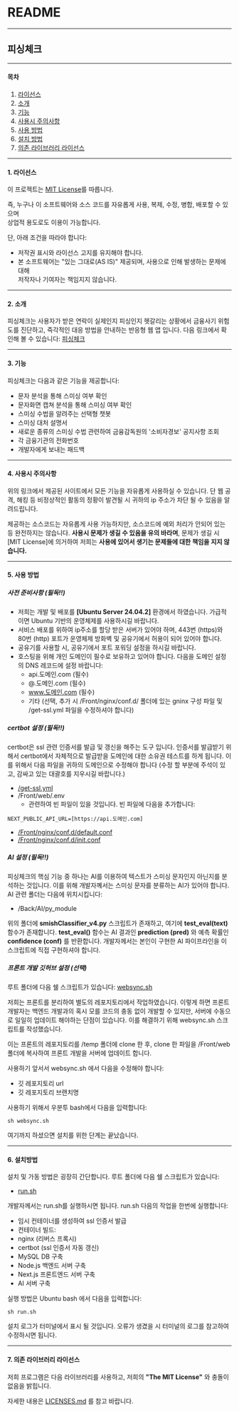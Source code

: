 # README
---------------------------
## 피싱체크

----------------------------

#### 목차
 1. [라이선스](#1-라이선스)
 2. [소개](#2-소개)
 3. [기능](#3-기능)
 4. [사용시 주의사항](#4-사용시-주의사항)
 5. [사용 방법](#5-사용-방법)
 6. [설치 방법](#6-설치방법)
 7. [의존 라이브러리 라이선스](#7-의존-라이브러리-라이선스)

-----------------------------


#### 1. 라이선스

이 프로젝트는 [MIT License](./LICENSE)를 따릅니다.  

즉, 누구나 이 소프트웨어와 소스 코드를 자유롭게 사용, 복제, 수정, 병합, 배포할 수 있으며  
상업적 용도로도 이용이 가능합니다.  

단, 아래 조건을 따라야 합니다:
- 저작권 표시와 라이선스 고지를 유지해야 합니다.  
- 본 소프트웨어는 "있는 그대로(AS IS)" 제공되며, 사용으로 인해 발생하는 문제에 대해  
  저작자나 기여자는 책임지지 않습니다.


---------------------


#### 2. 소개

피싱체크는 사용자가 받은 연락이 실제인지 피싱인지 헷갈리는 상황에서 금융사기 위험도를 진단하고, 즉각적인 대응 방법을 안내하는 반응형 웹 앱 입니다.
다음 링크에서 확인해 볼 수 있습니다: [피싱체크](https://피싱체크.com)


------------------


#### 3. 기능

피싱체크는 다음과 같은 기능을 제공합니다:
- 문자 분석을 통해 스미싱 여부 확인
- 문자화면 캡쳐 분석을 통해 스미싱 여부 확인
- 스미싱 수법을 알려주는 선택형 챗봇
- 스미싱 대처 설명서
- 새로운 종류의 스미싱 수법 관련하여 금융감독원의 '소비자경보' 공지사항 조회
- 각 금융기관의 전화번호
- 개발자에게 보내는 패드백


--------------------


#### 4. 사용시 주의사항

위의 링크에서 제공된 사이트에서 모든 기능을 자유롭게 사용하실 수 있습니다. 단 웹 공격, 해킹 등 비정상적인 활동의 정황이 발견될 시 귀하의 ip 주소가 차단 될 수 있음을 알려드립니다.

제공하는 소스코드는 자유롭게 사용 가능하지만, 소스코드에 예외 처리가 안되어 있는 등 완전하지는 않습니다. __사용시 문제가 생길 수 있음을 유의 바라며__, 문제가 생길 시 [MIT License]에 의거하여 저희는 __사용에 있어서 생기는 문제들에 대한 책임을 지지 않습니다.__


---------------


#### 5. 사용 방법

##### 사전 준비사항 (필독!!)
- 저희는 개발 및 배포를 __[Ubuntu Server 24.04.2]__ 환경에서 하였습니다. 가급적이면 Ubuntu 기반의 운영체제를 사용하시길 바랍니다.
- 서비스 배포를 위하여 ip주소를 할당 받은 서버가 있어야 하며, 443번 (https)와 80번 (http) 포트가 운영체제 방화벽 및 공유기에서 허용이 되어 있어야 합니다. 
- 공유기를 사용할 시, 공유기에서 포트 포워딩 설정을 하시길 바랍니다.
- 호스팅을 위해 개인 도메인이 필수로 보유하고 있어야 합니다. 다음을 도메인 설정의 DNS 레코드에 설정 바랍니다:
  - api.도메인.com (필수)
  - @.도메인.com (필수)
  - www.도메인.com (필수)
  - 기타 (선택, 추가 시 /Front/nginx/conf.d/ 폴더에 있는 gninx 구성 파일 및 /get-ssl.yml 파일을 수정하셔야 합니다)


##### certbot 설정 (필독!!)

certbot은 ssl 관련 인증서를 발급 및 갱신을 해주는 도구 입니다. 인증서를 발급받기 위해서 certbot에서 자체적으로 발급받을 도메인에 대한 소유권 테스트를 하게 됩니다. 이를 위해서 다음 파일을 귀하의 도메인으로 수정해야 합니다 (수정 할 부분에 주석이 있고, 감싸고 있는 대괄호를 지우시길 바랍니다.)
 - [/get-ssl.yml](./get-ssl.yml)
 - /Front/web/.env 
   - 관련하여 빈 파일이 있을 것입니다. 빈 파일에 다음을 추가합니다:
```
NEXT_PUBLIC_API_URL=[https://api.도메인.com]
```
 - [/Front/nginx/conf.d/default.conf](./Front/nginx/conf.d/default.conf)
 - [/Front/nginx/conf.d/init.conf](./Front/nginx/conf.d/init.conf)


##### AI 설정 (필독!!)

피싱체크의 핵심 기능 중 하나는 AI를 이용하여 텍스트가 스미싱 문자인지 아닌지를 분석하는 것입니다. 이를 위해 개발자꼐서는 스미싱 문자를 분류하는 AI가 있어야 합니다. AI 관련 폴더는 다음에 위치시킵니다:
 - /Back/AI/py_module

위의 폴더에 __smishClassifier_v4.py__ 스크립트가 존재하고, 여기에 __test_eval(text)__ 함수가 존재합니다. __test_eval()__ 함수는 AI 결과인 __prediction (pred)__ 와 예측 확률인 __confidence (conf)__ 를 반환합니다. 개발자께서는 본인이 구현한 AI 파이프라인을 이 스크립트에 직접 구현하셔야 합니다.


##### 프론트 개발 깃허브 설정 (선택)

루트 폴더에 다음 쉘 스크립트가 있습니다: [websync.sh](./websync.sh)

저희는 프론트를 분리하여 별도의 레포지토리에서 작업하였습니다. 이렇게 하면 프론트 개발자는 백엔드 개발과의 혹시 모를 코드의 충동 없이 개발할 수 있지만, 서버에 수동으로 일일히 업데이트 해야하는 단점이 있습니다. 이를 해결하기 위해 websync.sh 스크립트를 작성했습니다.

이는 프론트의 레포지토리를 /temp 폴더에 clone 한 후, clone 한 파일을 /Front/web 폴더에 복사하여 프론트 개발을 서버에 업데이트 합니다.

사용하기 앞서서 websync.sh 에서 다음을 수정해야 합니다:
 - 깃 레포지토리 url
 - 깃 레포지토리 브랜치명

사용하기 위해서 우분투 bash에서 다음을 입력합니다:

```
sh websync.sh
```


여기까지 하셨으면 설치를 위한 단계는 끝났습니다.


-------------------------


#### 6. 설치방법

설치 및 가동 방법은 굉장히 간단합니다. 루트 폴더에 다음 쉘 스크립트가 있습니다:
 - [run.sh](./run.sh)


개발자께서는 run.sh를 실행하시면 됩니다. run.sh 다음의 작업을 한번에 실행합니다:

 - 임시 컨테이너를 생성하여 ssl 인증서 발급
 - 컨테이너 빌드:
  - nginx (리버스 프록시)
  - certbot (ssl 인증서 자동 갱신)
  - MySQL DB 구축
  - Node.js 백엔드 서버 구축
  - Next.js 프론트엔드 서버 구축
  - AI 서버 구축

실행 방법은 Ubuntu bash 에서 다음을 입력합니다:

```
sh run.sh
```

설치 로그가 터미널에서 표시 될 것입니다. 오류가 생겼을 시 터미널의 로그를 참고하여 수정하시면 됩니다.


-----------


#### 7. 의존 라이브러리 라이선스

저희 프로그램은 다음 라이브러리를 사용하고, 저희의 __"The MIT License"__ 와 충돌이 없음을 밝힙니다.

자세한 내용은 [LICENSES.md](/LICENSES.md) 를 참고 바랍니다.

